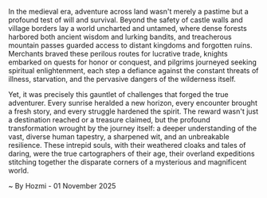 
In the medieval era, adventure across land wasn't merely a pastime but a profound test of will and survival. Beyond the safety of castle walls and village borders lay a world uncharted and untamed, where dense forests harbored both ancient wisdom and lurking bandits, and treacherous mountain passes guarded access to distant kingdoms and forgotten ruins. Merchants braved these perilous routes for lucrative trade, knights embarked on quests for honor or conquest, and pilgrims journeyed seeking spiritual enlightenment, each step a defiance against the constant threats of illness, starvation, and the pervasive dangers of the wilderness itself.

Yet, it was precisely this gauntlet of challenges that forged the true adventurer. Every sunrise heralded a new horizon, every encounter brought a fresh story, and every struggle hardened the spirit. The reward wasn't just a destination reached or a treasure claimed, but the profound transformation wrought by the journey itself: a deeper understanding of the vast, diverse human tapestry, a sharpened wit, and an unbreakable resilience. These intrepid souls, with their weathered cloaks and tales of daring, were the true cartographers of their age, their overland expeditions stitching together the disparate corners of a mysterious and magnificent world.

~ By Hozmi - 01 November 2025
